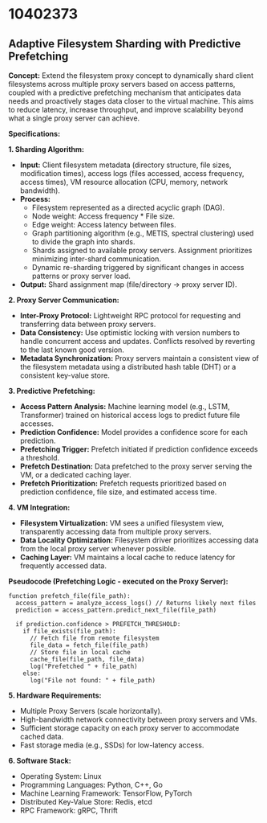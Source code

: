 # 10402373

## Adaptive Filesystem Sharding with Predictive Prefetching

**Concept:** Extend the filesystem proxy concept to dynamically shard client filesystems across multiple proxy servers based on access patterns, coupled with a predictive prefetching mechanism that anticipates data needs and proactively stages data closer to the virtual machine. This aims to reduce latency, increase throughput, and improve scalability beyond what a single proxy server can achieve.

**Specifications:**

**1. Sharding Algorithm:**

*   **Input:** Client filesystem metadata (directory structure, file sizes, modification times), access logs (files accessed, access frequency, access times), VM resource allocation (CPU, memory, network bandwidth).
*   **Process:**
    *   Filesystem represented as a directed acyclic graph (DAG).
    *   Node weight: Access frequency * File size.
    *   Edge weight: Access latency between files.
    *   Graph partitioning algorithm (e.g., METIS, spectral clustering) used to divide the graph into shards.
    *   Shards assigned to available proxy servers. Assignment prioritizes minimizing inter-shard communication.
    *   Dynamic re-sharding triggered by significant changes in access patterns or proxy server load.
*   **Output:** Shard assignment map (file/directory -> proxy server ID).

**2. Proxy Server Communication:**

*   **Inter-Proxy Protocol:**  Lightweight RPC protocol for requesting and transferring data between proxy servers.
*   **Data Consistency:** Use optimistic locking with version numbers to handle concurrent access and updates. Conflicts resolved by reverting to the last known good version.
*   **Metadata Synchronization:**  Proxy servers maintain a consistent view of the filesystem metadata using a distributed hash table (DHT) or a consistent key-value store.

**3. Predictive Prefetching:**

*   **Access Pattern Analysis:**  Machine learning model (e.g., LSTM, Transformer) trained on historical access logs to predict future file accesses.
*   **Prediction Confidence:** Model provides a confidence score for each prediction.
*   **Prefetching Trigger:** Prefetch initiated if prediction confidence exceeds a threshold.
*   **Prefetch Destination:** Data prefetched to the proxy server serving the VM, or a dedicated caching layer.
*   **Prefetch Prioritization:** Prefetch requests prioritized based on prediction confidence, file size, and estimated access time.

**4. VM Integration:**

*   **Filesystem Virtualization:** VM sees a unified filesystem view, transparently accessing data from multiple proxy servers.
*   **Data Locality Optimization:** Filesystem driver prioritizes accessing data from the local proxy server whenever possible.
*   **Caching Layer:** VM maintains a local cache to reduce latency for frequently accessed data.

**Pseudocode (Prefetching Logic - executed on the Proxy Server):**

```
function prefetch_file(file_path):
  access_pattern = analyze_access_logs() // Returns likely next files
  prediction = access_pattern.predict_next_file(file_path)

  if prediction.confidence > PREFETCH_THRESHOLD:
    if file_exists(file_path):
      // Fetch file from remote filesystem
      file_data = fetch_file(file_path)
      // Store file in local cache
      cache_file(file_path, file_data)
      log("Prefetched " + file_path)
    else:
      log("File not found: " + file_path)

```

**5. Hardware Requirements:**

*   Multiple Proxy Servers (scale horizontally).
*   High-bandwidth network connectivity between proxy servers and VMs.
*   Sufficient storage capacity on each proxy server to accommodate cached data.
*   Fast storage media (e.g., SSDs) for low-latency access.

**6. Software Stack:**

*   Operating System: Linux
*   Programming Languages: Python, C++, Go
*   Machine Learning Framework: TensorFlow, PyTorch
*   Distributed Key-Value Store: Redis, etcd
*   RPC Framework: gRPC, Thrift